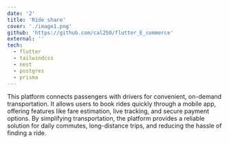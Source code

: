 ```yaml
---
date: '2'
title: 'Ride share'
cover: './image1.png'
github: 'https://github.com/cal250/flutter_E_commerce'
external: ''
tech:
  - flutter
  - tailwindcss
  - nest
  - postgres
  - prisma
---
```


This platform connects passengers with drivers for convenient, on-demand transportation. It allows users to book rides quickly through a mobile app, offering features like fare estimation, live tracking, and secure payment options. By simplifying transportation, the platform provides a reliable solution for daily commutes, long-distance trips, and reducing the hassle of finding a ride.
